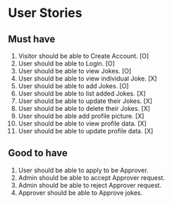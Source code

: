 # User Stories

## Must have

1. Visitor should be able to Create Account. [O] 
2. User should be able to Login. [O]
3. User should be able to view Jokes. [O]
4. User should be able to view individual Joke. [X]
5. User should be able to add Jokes. [O]
6. User should be able to list added Jokes. [X]
7. User should be able to update their Jokes. [X]
8. User should be able to delete their Jokes. [X]
9. User should be able add profile picture. [X]
10. User should be able to view profile data. [X]
11. User should be able to update profile data. [X]

## Good to have

1. User should be able to apply to be Approver.
2. Admin should be able to accept Approver request.
3. Admin should be able to reject Approver request.
4. Approver should be able to Approve jokes.

